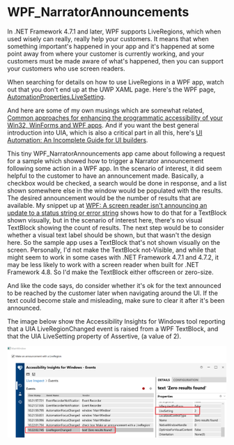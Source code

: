 # WPF_NarratorAnnouncements

In .NET Framework 4.7.1 and later, WPF supports LiveRegions, which when used wisely can really, really help your customers. It means that when something important's happened in your app and it's happened at some point away from where your customer is currently working, and your customers must be made aware of what's happened, then you can support your customers who use screen readers.

When searching for details on how to use LiveRegions in a WPF app, watch out that you don't end up at the UWP XAML page. Here's the WPF page, [AutomationProperties.LiveSetting](https://docs.microsoft.com/en-us/dotnet/api/system.windows.automation.automationproperties.livesetting?view=netframework-4.8#System_Windows_Automation_AutomationProperties_LiveSetting).

And here are some of my own musings which are somewhat related, [Common approaches for enhancing the programmatic accessibility of your Win32, WinForms and WPF apps](https://www.linkedin.com/pulse/common-approaches-enhancing-programmatic-your-win32-winforms-barker/). And if you want the best general introduction into UIA, which is also a critical part in all this, here's [UI Automation: An Incomplete Guide for UI builders](https://www.linkedin.com/pulse/ui-automation-incomplete-guide-builders-part-1-guy-barker/).

This tiny WPF_NarratorAnnouncements app came about following a request for a sample which showed how to trigger a Narrator announcement following some action in a WPF app. In the scenario of interest, it did seem helpful to the customer to have an announcement made. Basically, a checkbox would be checked, a search would be done in response, and a list shown somewhere else in the window would be populated with the results. The desired announcement would be the number of results that are available. My snippet up at [WPF: A screen reader isn't announcing an update to a status string or error string](https://docs.microsoft.com/en-us/accessibility-tools-docs/items/WPF/Text_LiveSetting) shows how to do that for a TextBlock shown visually, but in the scenario of interest here, there's no visual TextBlock showing the count of results. The next step would be to consider whether a visual text label should be shown, but that wasn't the design here. So the sample app uses a TextBlock that's not shown visually on the screen. Personally, I'd not make the TextBlock not-Visible, and while that might seem to work in some cases with .NET Framework 4.7.1 and 4.7.2, it may be less likely to work with a screen reader when built for .NET Framework 4.8. So I'd make the TextBlock either offscreen or zero-size.

And like the code says, do consider whether it's ok for the text announced to be reached by the customer later when navigating around the UI. If the text could become stale and misleading, make sure to clear it after it's been announced.

The image below show the Accessibility Insights for Windows tool reporting that a UIA LiveRegionChanged event is raised from a WPF TextBlock, and that the UIA LiveSetting property of Assertive, (a value of 2).

![AIWin reporting a LiveRegionChaged event](./WPF_NarratorAnnouncements/AIWinEvent.png)
